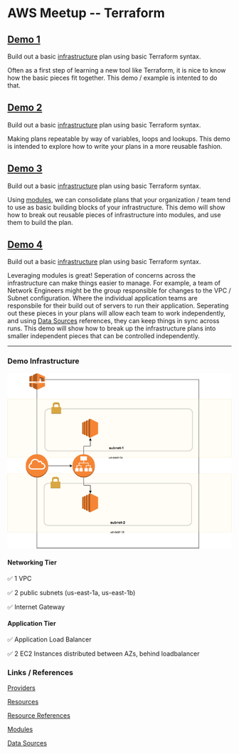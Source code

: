 # AWS Meetup -- Terraform

## [Demo 1](https://github.com/nllarson/aws-terraform-example/tree/demo1)
Build out a basic [infrastructure](#DemoInfrastructure) plan using basic Terraform syntax. 

Often as a first step of learning a new tool like Terraform, it is nice to know how the basic pieces fit together.  This demo / example is intented to do that.

## [Demo 2](https://github.com/nllarson/aws-terraform-example/tree/demo2)
Build out a basic [infrastructure](#DemoInfrastructure) plan using basic Terraform syntax. 

Making plans repeatable by way of variables, loops and lookups.  This demo is intended to explore how to write your plans in a more reusable fashion.

## [Demo 3](https://github.com/nllarson/aws-terraform-example/tree/demo3)
Build out a basic [infrastructure](#DemoInfrastructure) plan using basic Terraform syntax. 

Using [modules](https://www.terraform.io/docs/configuration/modules.html), we can consolidate plans that your organization / team tend to use as basic building blocks of your infrastructure.  This demo will show how to break out reusable pieces of infrastructure into modules, and use them to build the plan.

## [Demo 4](https://github.com/nllarson/aws-terraform-example/tree/demo4)
Build out a basic [infrastructure](#DemoInfrastructure) plan using basic Terraform syntax. 

Leveraging modules is great!  Seperation of concerns across the infrastructure can make things easier to manage.  For example, a team of Network Engineers might be the group responsible for changes to the VPC / Subnet configuration.  Where the individual application teams are responsbile for their build out of servers to run their application.  Seperating out these pieces in your plans will allow each team to work independently, and using [Data Sources](https://www.terraform.io/docs/configuration/data-sources.html) references, they can keep things in sync across runs.  This demo will show how to break up the infrastructure plans into smaller independent pieces that can be controlled independently.

----

### Demo Infrastructure
![demo infrastructure](static/demoArchitecture.png "Demo Infrastructure")

#### Networking Tier
 :white_check_mark: 1 VPC

 :white_check_mark: 2 public subnets (us-east-1a, us-east-1b)

 :white_check_mark: Internet Gateway

#### Application Tier
 :white_check_mark: Application Load Balancer

 :white_check_mark: 2 EC2 Instances distributed between AZs, behind loadbalancer

### Links / References
[Providers](https://www.terraform.io/docs/configuration/providers.html)

[Resources](https://www.terraform.io/docs/configuration/resources.html)

[Resource References](https://www.terraform.io/docs/configuration/interpolation.html#attributes-of-other-resources)

[Modules](https://www.terraform.io/docs/configuration/modules.html)

[Data Sources](https://www.terraform.io/docs/configuration/data-sources.html)

